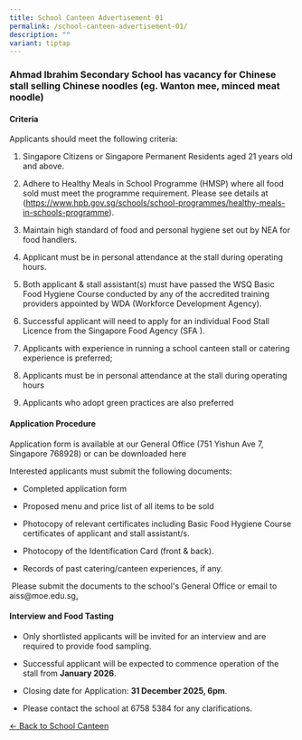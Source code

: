 ```yaml
---
title: School Canteen Advertisement 01
permalink: /school-canteen-advertisement-01/
description: ""
variant: tiptap
---
```

<h3>Ahmad Ibrahim Secondary School has vacancy for Chinese stall selling Chinese noodles (eg. Wanton mee, minced meat noodle)  </h3>
<h4>Criteria</h4>
<p>Applicants should meet the following criteria:</p>
<ol data-tight="true" class="tight">
<li>
<p>Singapore Citizens or Singapore Permanent Residents aged 21 years old
and above.</p>
</li>
<li>
<p>Adhere to Healthy Meals in School Programme (HMSP) where all food sold
must meet the programme requirement. Please see details at (<a rel="noopener noreferrer nofollow" target="_blank"><u>https://www.hpb.gov.sg/schools/school-programmes/healthy-meals-in-schools-programme</u></a>).</p>
</li>
<li>
<p>Maintain high standard of food and personal hygiene set out by NEA for
food handlers.</p>
</li>
<li>
<p>Applicant must be in personal attendance at the stall during operating
hours.</p>
</li>
<li>
<p>Both applicant &amp; stall assistant(s) must have passed the WSQ Basic
Food Hygiene Course conducted by any of the accredited training providers
appointed by WDA (Workforce Development Agency).</p>
</li>
<li>
<p>Successful applicant will need to apply for an individual Food Stall Licence
from the Singapore Food Agency (SFA ).</p>
</li>
<li>
<p>Applicants with experience in running a school canteen stall or catering
experience is preferred;</p>
</li>
<li>
<p>Applicants must be in personal attendance at the stall during operating
hours</p>
</li>
<li>
<p>Applicants who adopt green practices are also preferred</p>
</li>
</ol>
<h4>Application Procedure</h4>
<p>Application form is available at our General Office (751 Yishun Ave 7,
Singapore 768928) or can be downloaded here</p>
<p>Interested applicants must submit the following documents:</p>
<ul data-tight="true" class="tight">
<li>
<p>Completed application form</p>
</li>
<li>
<p>Proposed menu and price list of all items to be sold</p>
</li>
<li>
<p>Photocopy of relevant certificates including Basic Food Hygiene Course
certificates of applicant and stall assistant/s.</p>
</li>
<li>
<p>Photocopy of the Identification Card (front &amp; back).&nbsp;&nbsp;</p>
</li>
<li>
<p>Records of past catering/canteen experiences, if any.</p>
</li>
</ul>
<p>&nbsp;Please submit the documents to the school's General Office or email
to <a rel="noopener noreferrer nofollow" target="_blank">aiss@moe.edu.sg</a><u>.</u>
</p>
<h4>Interview and Food Tasting</h4>
<ul data-tight="true" class="tight">
<li>
<p>Only shortlisted applicants will be invited for an interview and are required
to provide food sampling.</p>
</li>
<li>
<p>Successful applicant will be expected to commence operation of the stall
from <strong>January 2026</strong>.</p>
</li>
<li>
<p>Closing date for Application:&nbsp;<strong>31 December 2025, 6pm</strong>.</p>
</li>
<li>
<p>Please contact the school at 6758 5384 for any clarifications.</p>
</li>
</ul>
<p><a href="https://ahmadibrahimsec.moe.edu.sg/useful-info/school-canteen/" rel="noopener noreferrer nofollow" target="_blank">&lt;- Back to School Canteen</a>
</p>